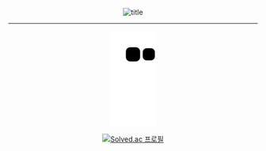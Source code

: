 <div align="center">
  
![title](https://capsule-render.vercel.app/api?type=transparent&fontColor=3CB371&text=Hello%20World&height=150&fontSize=60&desc=🔆%20내일도%20해는%20뜬다&descAlignY=75&descAlign=60)
  
---

![snake gif](https://github.com/mangchhe/mangchhe/blob/output/github-contribution-grid-snake.svg)

[![Solved.ac 프로필](http://mazassumnida.wtf/api/v2/generate_badge?boj=mangchhe)](https://solved.ac/mangchhe)

</div>
